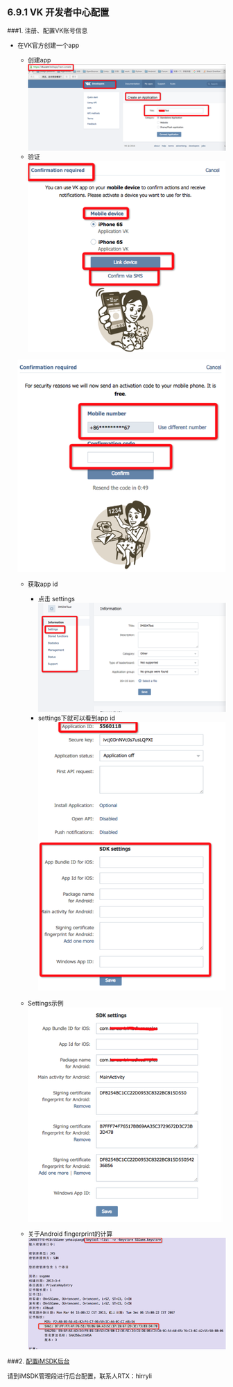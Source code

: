 ## 6.9.1 VK 开发者中心配置

###1. 注册、配置VK账号信息

  * 在VK官方创建一个app     
    * 创建app   
      ![img](../../assets/Images/VK/create.png)
    * 验证    
    ![img](../../assets/Images/VK/confirm.png)  
    
    ![img](../../assets/Images/VK/confirm1.png)
    * 获取app id    
      * 点击 settings
      ![img](../../assets/Images/VK/setting.png)
      * settings下就可以看到app id
      ![img](../../assets/Images/VK/setting1.png)
    * Settings示例    
    ![img](../../assets/Images/VK/setting_demo.png)
 
    * 关于Android fingerprint的计算    
      ![img](../../assets/Images/VK/kestore_sha1.png)


###2. [配置iMSDK后台](../../Server/README.md)

 请到iMSDK管理段进行后台配置，联系人RTX：hirryli